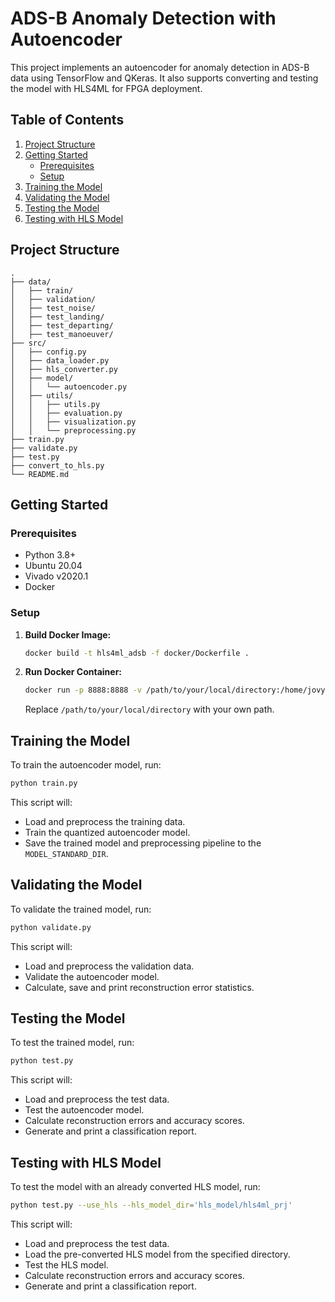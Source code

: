 # ADS-B Anomaly Detection with Autoencoder

This project implements an autoencoder for anomaly detection in ADS-B data using TensorFlow and QKeras. It also supports converting and testing the model with HLS4ML for FPGA deployment.

## Table of Contents

1. [Project Structure](#project-structure)
2. [Getting Started](#getting-started)
    - [Prerequisites](#prerequisites)
    - [Setup](#setup)
3. [Training the Model](#training-the-model)
4. [Validating the Model](#validating-the-model)
5. [Testing the Model](#testing-the-model)
6. [Testing with HLS Model](#testing-with-hls-model)

## Project Structure

```
.
├── data/
│   ├── train/
│   ├── validation/
│   ├── test_noise/
│   ├── test_landing/
│   ├── test_departing/
│   ├── test_manoeuver/
├── src/
│   ├── config.py
│   ├── data_loader.py
│   ├── hls_converter.py
│   ├── model/
│   │   └── autoencoder.py
│   ├── utils/
│   │   ├── utils.py
│   │   ├── evaluation.py
│   │   ├── visualization.py
│   │   └── preprocessing.py
├── train.py
├── validate.py
├── test.py
├── convert_to_hls.py
└── README.md
```

## Getting Started

### Prerequisites

- Python 3.8+
- Ubuntu 20.04 
- Vivado v2020.1
- Docker

### Setup

1. **Build Docker Image:**

   ```bash
   docker build -t hls4ml_adsb -f docker/Dockerfile .
   ```

2. **Run Docker Container:**

   ```bash
   docker run -p 8888:8888 -v /path/to/your/local/directory:/home/jovyan/work -it hls4ml_adsb
   ```

   Replace `/path/to/your/local/directory` with your own path.

## Training the Model

To train the autoencoder model, run:

```bash
python train.py
```

This script will:

- Load and preprocess the training data.
- Train the quantized autoencoder model.
- Save the trained model and preprocessing pipeline to the `MODEL_STANDARD_DIR`.

## Validating the Model

To validate the trained model, run:

```bash
python validate.py
```

This script will:

- Load and preprocess the validation data.
- Validate the autoencoder model.
- Calculate, save and print reconstruction error statistics.

## Testing the Model

To test the trained model, run:

```bash
python test.py
```

This script will:

- Load and preprocess the test data.
- Test the autoencoder model.
- Calculate reconstruction errors and accuracy scores.
- Generate and print a classification report.

## Testing with HLS Model

To test the model with an already converted HLS model, run:

```bash
python test.py --use_hls --hls_model_dir='hls_model/hls4ml_prj'
```

This script will:

- Load and preprocess the test data.
- Load the pre-converted HLS model from the specified directory.
- Test the HLS model.
- Calculate reconstruction errors and accuracy scores.
- Generate and print a classification report.